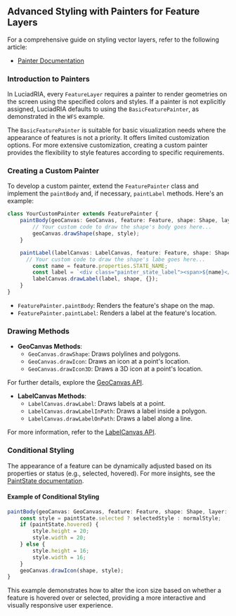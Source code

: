 ## Advanced Styling with Painters for Feature Layers

For a comprehensive guide on styling vector layers, refer to the following article:
- [Painter Documentation](https://dev.luciad.com/portal/productDocumentation/LuciadRIA/docs/articles/tutorial/getting_started/vector_styling.html)

### Introduction to Painters

In LuciadRIA, every `FeatureLayer` requires a painter to render geometries on the screen using the specified colors and styles. If a painter is not explicitly assigned, LuciadRIA defaults to using the `BasicFeaturePainter`, as demonstrated in the `WFS` example.

The `BasicFeaturePainter` is suitable for basic visualization needs where the appearance of features is not a priority. It offers limited customization options. For more extensive customization, creating a custom painter provides the flexibility to style features according to specific requirements.

### Creating a Custom Painter

To develop a custom painter, extend the `FeaturePainter` class and implement the `paintBody` and, if necessary, `paintLabel` methods. Here's an example:

```typescript
class YourCustomPainter extends FeaturePainter {
    paintBody(geoCanvas: GeoCanvas, feature: Feature, shape: Shape, layer: Layer, map: Map, paintState: PaintState) {
        // Your custom code to draw the shape's body goes here...
        geoCanvas.drawShape(shape, style);
    }

    paintLabel(labelCanvas: LabelCanvas, feature: Feature, shape: Shape, layer: Layer, map: Map, paintState: PaintState) {
      // Your custom code to draw the shape's labe goes here...
        const name = feature.properties.STATE_NAME;
        const label = `<div class="painter_state_label"><span>${name}</span></div>`;
        labelCanvas.drawLabel(label, shape, {});
    }
}
```

- `FeaturePainter.paintBody`: Renders the feature's shape on the map.
- `FeaturePainter.paintLabel`: Renders a label at the feature's location.

### Drawing Methods

- **GeoCanvas Methods**:
    - `GeoCanvas.drawShape`: Draws polylines and polygons.
    - `GeoCanvas.drawIcon`: Draws an icon at a point's location.
    - `GeoCanvas.drawIcon3D`: Draws a 3D icon at a point's location.

For further details, explore the [GeoCanvas API](https://dev.luciad.com/portal/productDocumentation/LuciadRIA/docs/reference/LuciadRIA/interfaces/_luciad_ria_view_style_GeoCanvas.GeoCanvas.html).

- **LabelCanvas Methods**:
    - `LabelCanvas.drawLabel`: Draws labels at a point.
    - `LabelCanvas.drawLabelInPath`: Draws a label inside a polygon.
    - `LabelCanvas.drawLabelOnPath`: Draws a label along a line.

For more information, refer to the [LabelCanvas API](https://ldp.luciad.com/portal/productDocumentation/LuciadRIA/docs/reference/LuciadRIA/interfaces/_luciad_ria_view_style_LabelCanvas.LabelCanvas.html).

### Conditional Styling

The appearance of a feature can be dynamically adjusted based on its properties or status (e.g., selected, hovered). For more insights, see the [PaintState documentation](https://dev.luciad.com/portal/productDocumentation/LuciadRIA/docs/reference/LuciadRIA/interfaces/_luciad_ria_view_feature_FeaturePainter.PaintState.html).

#### Example of Conditional Styling

```typescript
paintBody(geoCanvas: GeoCanvas, feature: Feature, shape: Shape, layer: Layer, map: Map, paintState: PaintState) {
    const style = paintState.selected ? selectedStyle : normalStyle;
    if (paintState.hovered) {
        style.height = 20;
        style.width = 20;
    } else {
        style.height = 16;
        style.width = 16;
    }
    geoCanvas.drawIcon(shape, style);
}
```

This example demonstrates how to alter the icon size based on whether a feature is hovered over or selected, providing a more interactive and visually responsive user experience.
